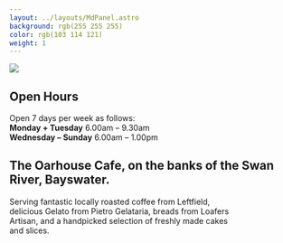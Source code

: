 ```yaml
---
layout: ../layouts/MdPanel.astro
background: rgb(255 255 255)
color: rgb(103 114 121)
weight: 1
---
```


<section class="centered">
  <img src="/images/now-open.svg" class="opening-soon">
 <h2>Open Hours</h2>
  <p>Open 7 days per week as follows:</br>
  <b>Monday + Tuesday</b> 6.00am – 9.30am</br>
  <b>Wednesday – Sunday</b> 6.00am – 1.00pm</p>

  <h2>The Oarhouse Cafe, on the banks of the Swan River, Bayswater.</h2>
  <p style="max-width: 80%">Serving fantastic locally roasted coffee from Leftfield, delicious Gelato from Pietro Gelataria, breads from Loafers Artisan, and a handpicked selection of freshly made cakes and slices.</p>
</section>
